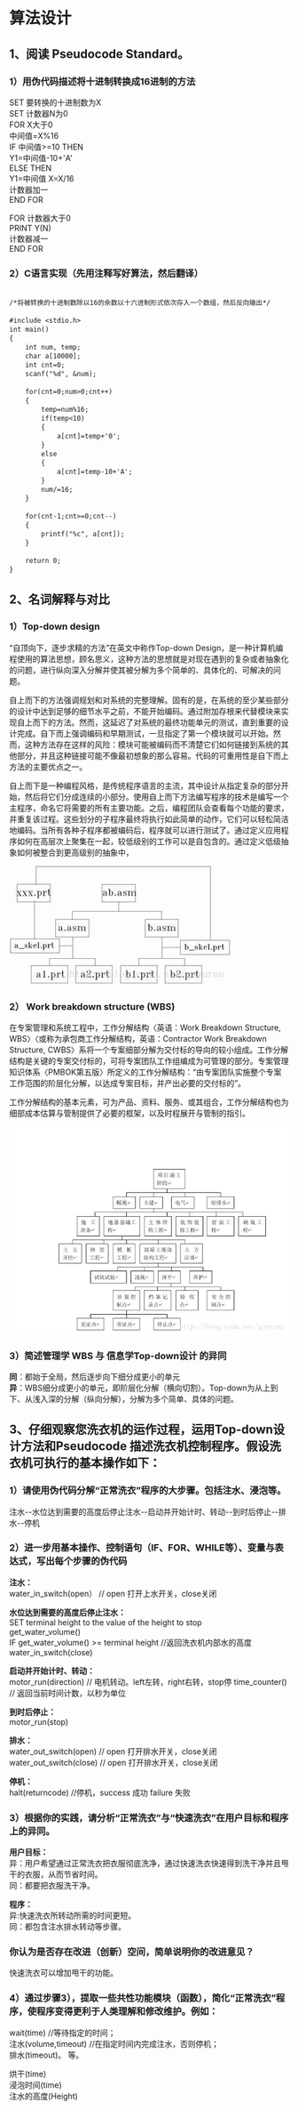 # 算法设计 

## 1、阅读 Pseudocode Standard。

### 1）用伪代码描述将十进制转换成16进制的方法 
SET 要转换的十进制数为X   
SET 计数器N为0  
FOR X大于0  
中间值=X%16  
IF 中间值>=10 THEN  
Y1=中间值-10+'A'  
ELSE THEN  
Y1=中间值
X=X/16  
计数器加一  
END FOR

FOR 计数器大于0  
PRINT Y(N)  
计数器减一  
END FOR

### 2）C语言实现（先用注释写好算法，然后翻译）  
```

/*将被转换的十进制数除以16的余数以十六进制形式依次存入一个数组，然后反向输出*/

#include <stdio.h>
int main()
{
	int num, temp;
	char a[10000];
	int cnt=0;
	scanf("%d", &num);
	
	for(cnt=0;num>0;cnt++)
	{
		temp=num%16;
		if(temp<10)
		{
			a[cnt]=temp+'0';
		}
		else
		{
			a[cnt]=temp-10+'A';
		}
		num/=16;
	}
	
	for(cnt-1;cnt>=0;cnt--)
	{
		printf("%c", a[cnt]);
	}
	
	return 0;
}

```
## 2、名词解释与对比  

### 1）Top-down design  
“自顶向下，逐步求精的方法”在英文中称作Top-down Design，是一种计算机编程使用的算法思想，顾名思义，这种方法的思想就是对现在遇到的复杂或者抽象化的问题，进行纵向深入分解并使其被分解为多个简单的、具体化的、可解决的问题。

自上而下的方法强调规划和对系统的完整理解。固有的是，在系统的至少某些部分的设计中达到足够的细节水平之前，不能开始编码。通过附加存根来代替模块来实现自上而下的方法。然而，这延迟了对系统的最终功能单元的测试，直到重要的设计完成。自下而上强调编码和早期测试，一旦指定了第一个模块就可以开始。然而，这种方法存在这样的风险：模块可能被编码而不清楚它们如何链接到系统的其他部分，并且这种链接可能不像最初想象的那么容易。代码的可重用性是自下而上方法的主要优点之一。  

自上而下是一种编程风格，是传统程序语言的主流，其中设计从指定复杂的部分开始，然后将它们分成连续的小部分。使用自上而下方法编写程序的技术是编写一个主程序，命名它将需要的所有主要功能。之后，编程团队会查看每个功能的要求，并重复该过程。这些划分的子程序最终将执行如此简单的动作，它们可以轻松简洁地编码。当所有各种子程序都被编码后，程序就可以进行测试了。通过定义应用程序如何在高层次上聚集在一起，较低级别的工作可以是自包含的。通过定义低级抽象如何被整合到更高级别的抽象中，

![](hw08-3.jpg)  

### 2） Work breakdown structure (WBS)  

在专案管理和系统工程中，工作分解结构〈英语：Work Breakdown Structure, WBS〉〈或称为承包商工作分解结构，英语：Contractor Work Breakdown Structure, CWBS〉系将一个专案细部分解为交付标的导向的较小组成。工作分解结构是关键的专案交付标的，可将专案团队工作组编成为可管理的部分。专案管理知识体系〈PMBOK第五版〉所定义的工作分解结构：“由专案团队实施整个专案工作范围的阶层化分解，以达成专案目标，并产出必要的交付标的”。

工作分解结构的基本元素，可为产品、资料、服务、或其组合，工作分解结构也为细部成本估算与管制提供了必要的框架，以及时程展开与管制的指引。  

![](hw08-2.jpg)
### 3）简述管理学 WBS 与 信息学Top-down设计 的异同  

**同**：都始于全局，然后逐步向下细分成更小的单元  
**异**：WBS细分成更小的单元，即阶层化分解（横向切割）。Top-down为从上到下、从浅入深的分解（纵向分解），分解为多个简单、具体的问题。  


## 3、仔细观察您洗衣机的运作过程，运用Top-down设计方法和Pseudocode 描述洗衣机控制程序。假设洗衣机可执行的基本操作如下：

### 1）请使用伪代码分解“正常洗衣”程序的大步骤。包括注水、浸泡等。  

注水--水位达到需要的高度后停止注水--启动并开始计时、转动--到时后停止--排水--停机

### 2）进一步用基本操作、控制语句（IF、FOR、WHILE等）、变量与表达式，写出每个步骤的伪代码   

**注水：**  
water_in_switch(open） // open 打开上水开关，close关闭 

**水位达到需要的高度后停止注水：**  
SET terminal height to the value of the height to stop    
get_water_volume()   
IF get_water_volume() >= terminal height  //返回洗衣机内部水的高度
water_in_switch(close) 

**启动并开始计时、转动：**  
motor_run(direction) // 电机转动。left左转，right右转，stop停
time_counter() // 返回当前时间计数，以秒为单位  

**到时后停止：**   
motor_run(stop)  

**排水：**  
water_out_switch(open) // open 打开排水开关，close关闭
water_out_switch(close) // open 打开排水开关，close关闭  

**停机：**  
halt(returncode) //停机，success 成功 failure 失败 



### 3）根据你的实践，请分析“正常洗衣”与“快速洗衣”在用户目标和程序上的异同。    

**用户目标：**  
异：用户希望通过正常洗衣把衣服彻底洗净，通过快速洗衣快速得到洗干净并且甩干的衣服，从而节省时间。  
同：都要把衣服洗干净。  

**程序：**  
异:快速洗衣所转动所需的时间更短。  
同：都包含注水排水转动等步骤。

### 你认为是否存在改进（创新）空间，简单说明你的改进意见？  

快速洗衣可以增加甩干的功能。  


### 4）通过步骤3），提取一些共性功能模块（函数），简化“正常洗衣”程序，使程序变得更利于人类理解和修改维护。例如：  

wait(time) //等待指定的时间；  
注水(volume,timeout) //在指定时间内完成注水，否则停机；  
排水(timeout)。 等。  

烘干(time)  
浸泡时间(time)  
注水的高度(Height)
